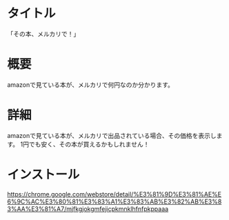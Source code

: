 # タイトル
「その本、メルカリで！」

# 概要
amazonで見ている本が、メルカリで何円なのか分かります。

# 詳細
amazonで見ている本が、メルカリで出品されている場合、その価格を表示します。
1円でも安く、その本が買えるかもしれません！

# インストール
https://chrome.google.com/webstore/detail/%E3%81%9D%E3%81%AE%E6%9C%AC%E3%80%81%E3%83%A1%E3%83%AB%E3%82%AB%E3%83%AA%E3%81%A7/mjfkgjokgmfejicpkmnklhfnfpkppaaa
